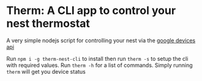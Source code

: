 # Therm: A CLI app to control your nest thermostat

A very simple nodejs script for controlling your nest via the [google devices api](https://developers.google.com/nest/device-acces)

Run `npm i -g therm-nest-cli` to install then run `therm -s` to setup the cli with required values. Run `therm -h` for a list of
commands. Simply running `therm` will get you device status
